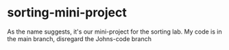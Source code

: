 # sorting-mini-project
As the name suggests, it's our mini-project for the sorting lab. My code is in the main branch, disregard the Johns-code branch
